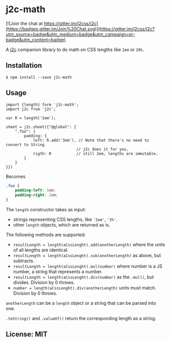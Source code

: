 # j2c-math

[![Join the chat at https://gitter.im/j2css/j2c](https://badges.gitter.im/Join%20Chat.svg)](https://gitter.im/j2css/j2c?utm_source=badge&utm_medium=badge&utm_campaign=pr-badge&utm_content=badge)

A [j2c](http://j2c.py.gy) companion library to do math on CSS lengths like `2em` or `20%`.

## Installation

```Shell
$ npm install --save j2c-math
```

## Usage

```JS
import {length} form 'j2c-math';
import j2c from 'j2c';

var R = length('2em');

sheet = j2c.sheet({"@global": {
    ".foo": {
        padding: {
            left: R.add('3em'), // Note that there's no need to convert to String
                               // j2c does it for you.
            rigth: R           // still 2em, lengths are immutable.
        }
    }
}})
```
Becomes
```CSS
.foo {
    padding-left: 5em;
    padding-right: 2em;
}
```

The `length` constructor takes as input:

- strings representing CSS lengths, like `'2em'`, `'3%'`.
- other `length` objects, which are returned as is.

The following methods are supported:

- `resultLength = length(aCssLenght).add(anotherLength)` where the units of all lengths are identical.
- `resultLength = length(aCssLenght).sub(anotherLength)` as above, but subtracts.
- `resultLength = length(aCssLenght).mul(number)` where number is a JS number, a string that represents a number.
- `resultLength = length(aCssLenght).div(number)` as the `.mul()`, but divides. Division by 0 throws.
- `number = length(aCssLenght).div(anotherLength)` units must match. Division by 0 throws.

`anotherLength` can be a `length` object or a string that can be parsed into one.

`.toString()` and `.valueOf()` return the corresponding length as a string.


## License: MIT
